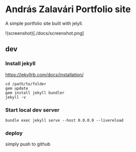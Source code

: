 # András Zalavári Portfolio site

A simple portfolio site built with jelyll.

!(screenshot)[./docs/screenshot.png]


## dev
### Install jekyll
https://jekyllrb.com/docs/installation/
```
cd /path/to/folder
gem update
gem install jekyll bundler
jekyll -v
```

### Start local dev server
```
bundle exec jekyll serve --host 0.0.0.0 --livereload
```

### deploy
simply push to github

